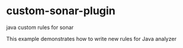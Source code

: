 # custom-sonar-plugin
java custom rules for sonar 

This example demonstrates how to write new rules for Java analyzer
